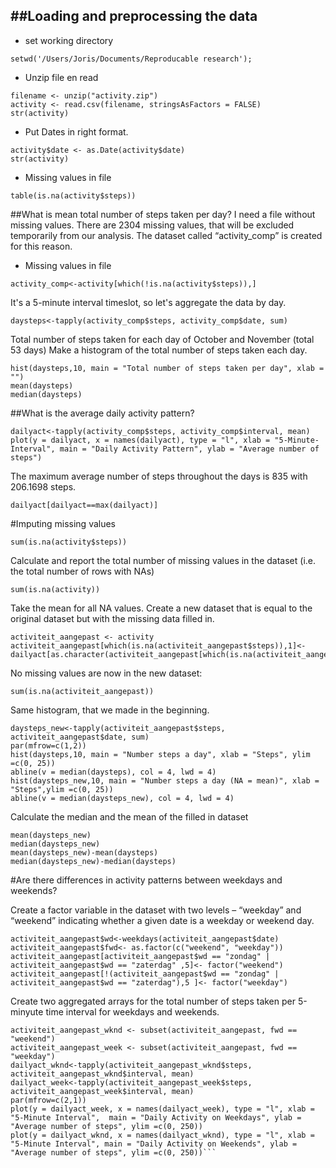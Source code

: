 ##Loading and preprocessing the data
-------------------------------------------------
* set working directory
```{r echo=TRUE}
setwd('/Users/Joris/Documents/Reproducable research');
```
* Unzip file en read
```{r echo=TRUE}
filename <- unzip("activity.zip")
activity <- read.csv(filename, stringsAsFactors = FALSE)
str(activity)
```
* Put Dates in right format.
```{r echo=TRUE}
activity$date <- as.Date(activity$date)
str(activity)
```
* Missing values in file
```{r echo=TRUE}
table(is.na(activity$steps))
```
##What is mean total number of steps taken per day?
I need a file without missing values. There are 2304 missing values, that will be excluded temporarily from our analysis. The dataset called “activity_comp” is created for this reason.

* Missing values in file
```{r echo=TRUE}
activity_comp<-activity[which(!is.na(activity$steps)),]
```
It's a 5-minute interval timeslot, so let's aggregate the data by day. 
```{r echo=TRUE}
daysteps<-tapply(activity_comp$steps, activity_comp$date, sum)
```
Total number of steps taken for each day of October and November (total 53 days)
Make a histogram of the total number of steps taken each day.
```{r echo=TRUE}
hist(daysteps,10, main = "Total number of steps taken per day", xlab = "")
mean(daysteps)
median(daysteps)
```
##What is the average daily activity pattern?
```{r echo=TRUE}
dailyact<-tapply(activity_comp$steps, activity_comp$interval, mean)
plot(y = dailyact, x = names(dailyact), type = "l", xlab = "5-Minute-Interval", main = "Daily Activity Pattern", ylab = "Average number of steps")
```
The maximum average number of steps throughout the days is 835 with 206.1698 steps.
```{r echo=TRUE}
dailyact[dailyact==max(dailyact)]
```
#Imputing missing values
```{r echo=TRUE}
sum(is.na(activity$steps))
```
Calculate and report the total number of missing values in the dataset (i.e. the total number of rows with NAs)
```{r echo=TRUE}
sum(is.na(activity))
```
Take the mean for all NA values. Create a new dataset that is equal to the original dataset but with the missing data filled in.
```{r echo=TRUE}
activiteit_aangepast <- activity
activiteit_aangepast[which(is.na(activiteit_aangepast$steps)),1]<-dailyact[as.character(activiteit_aangepast[which(is.na(activiteit_aangepast$steps)),3])]
```
No missing values are now in the new dataset: 
```{r echo=TRUE}
sum(is.na(activiteit_aangepast))
```
Same histogram, that we made in the beginning. 
```{r echo=TRUE}
daysteps_new<-tapply(activiteit_aangepast$steps, activiteit_aangepast$date, sum)
par(mfrow=c(1,2))
hist(daysteps,10, main = "Number steps a day", xlab = "Steps", ylim =c(0, 25))
abline(v = median(daysteps), col = 4, lwd = 4)
hist(daysteps_new,10, main = "Number steps a day (NA = mean)", xlab = "Steps",ylim =c(0, 25))
abline(v = median(daysteps_new), col = 4, lwd = 4)
```
Calculate the median and the mean of the filled in dataset
```{r echo=TRUE}
mean(daysteps_new)
median(daysteps_new)
mean(daysteps_new)-mean(daysteps)
median(daysteps_new)-median(daysteps)
```
#Are there differences in activity patterns between weekdays and weekends?

Create a factor variable in the dataset with two levels – “weekday” and “weekend” indicating whether a given date is a weekday or weekend day.
```{r echo=TRUE}
activiteit_aangepast$wd<-weekdays(activiteit_aangepast$date)
activiteit_aangepast$fwd<- as.factor(c("weekend", "weekday"))
activiteit_aangepast[activiteit_aangepast$wd == "zondag" | activiteit_aangepast$wd == "zaterdag" ,5]<- factor("weekend")
activiteit_aangepast[!(activiteit_aangepast$wd == "zondag" | activiteit_aangepast$wd == "zaterdag"),5 ]<- factor("weekday")
```
Create two aggregated arrays for the total number of steps taken per 5-minyute time interval for weekdays and weekends.
```{r echo=TRUE}
activiteit_aangepast_wknd <- subset(activiteit_aangepast, fwd == "weekend") 
activiteit_aangepast_week <- subset(activiteit_aangepast, fwd == "weekday")
dailyact_wknd<-tapply(activiteit_aangepast_wknd$steps, activiteit_aangepast_wknd$interval, mean)
dailyact_week<-tapply(activiteit_aangepast_week$steps, activiteit_aangepast_week$interval, mean)
par(mfrow=c(2,1))
plot(y = dailyact_week, x = names(dailyact_week), type = "l", xlab = "5-Minute Interval",  main = "Daily Activity on Weekdays", ylab = "Average number of steps", ylim =c(0, 250))
plot(y = dailyact_wknd, x = names(dailyact_wknd), type = "l", xlab = "5-Minute Interval", main = "Daily Activity on Weekends", ylab = "Average number of steps", ylim =c(0, 250))```
